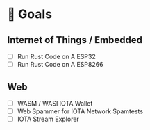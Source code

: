 # 🎯 Goals

## Internet of Things / Embedded
- [ ] Run Rust Code on A ESP32
- [ ] Run Rust Code on A ESP8266

## Web
- [ ] WASM / WASI IOTA Wallet
- [ ] Web Spammer for IOTA Network Spamtests
- [ ] IOTA Stream Explorer
